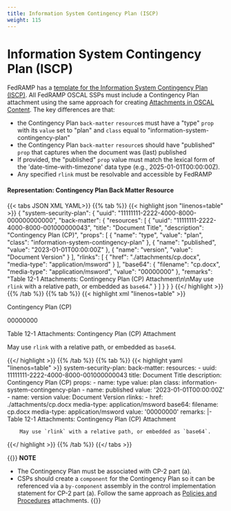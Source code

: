 ```yaml
---
title: Information System Contingency Plan (ISCP)
weight: 115
---
```

# Information System Contingency Plan (ISCP)

FedRAMP has a [template for the Information System Contingency Plan (ISCP)](https://www.fedramp.gov/assets/resources/templates/SSP-Appendix-G-Information-System-Contingency-Plan-(ISCP)-Template.docx).  All FedRAMP OSCAL SSPs must include a Contingency Plan attachment  using the same approach for creating [Attachments in OSCAL Content](/documentation/general-concepts/oscal-attachments/).  The key differences are that:
- the Contingency Plan `back-matter` `resource`s must have a "type" `prop` with its `value` set to "plan" and `class` equal to "information-system-contingency-plan"
- the Contingency Plan `back-matter` `resource`s should have "published" `prop` that captures when the document was (last) published
- If provided, the "published" `prop` value must match the lexical form of the 'date-time-with-timezone' data type (e.g., 2025-01-01T00:00:00Z).
- Any specified `rlink` must be resolvable and accessible by FedRAMP

#### Representation: Contingency Plan Back Matter Resource
{{< tabs JSON XML YAML>}}
{{% tab %}}
{{< highlight json "linenos=table" >}}
{
    "system-security-plan": {
        "uuid": "11111111-2222-4000-8000-000000000000",
        "back-matter": {
            "resources": [
                {
                    "uuid": "11111111-2222-4000-8000-001000000043",
                    "title": "Document Title",
                    "description": "Contingency Plan (CP)",
                    "props": [
                        {
                            "name": "type",
                            "value": "plan",
                            "class": "information-system-contingency-plan"
                        },
                        {
                            "name": "published",
                            "value": "2023-01-01T00:00:00Z"
                        },
                        {
                            "name": "version",
                            "value": "Document Version"
                        }
                    ],
                    "rlinks": [
                        {
                            "href": "./attachments/cp.docx",
                            "media-type": "application/msword"
                        }
                    ],
                    "base64": {
                        "filename": "cp.docx",
                        "media-type": "application/msword",
                        "value": "00000000"
                    },
                    "remarks": "Table 12-1 Attachments: Contingency Plan (CP) Attachment\n\nMay use `rlink` with a relative path, or embedded as `base64`."
                }
            ]
        }
    }
}
{{</ highlight >}}
{{% /tab %}}
{{% tab %}}
{{< highlight xml "linenos=table" >}}
<system-security-plan uuid="11111111-2222-4000-8000-000000000000">
	<back-matter>
        <resource uuid="11111111-2222-4000-8000-001000000043">
            <title>Document Title</title>
            <description>
                <p>Contingency Plan (CP)</p>
            </description>
            <prop name="type" value="plan" class="information-system-contingency-plan"/>
            <prop name="published" value="2023-01-01T00:00:00Z"/>
            <prop name="version" value="Document Version"/>
            <rlink href="./attachments/cp.docx" media-type="application/msword"/>
            <base64 filename="cp.docx" media-type="application/msword">00000000</base64>
            <remarks>
                <p>Table 12-1 Attachments: Contingency Plan (CP) Attachment</p>
                <p>May use <code>rlink</code> with a relative path, or embedded as <code>base64</code>.</p>
            </remarks>
        </resource>
	</back-matter>
</system-security-plan>
{{</ highlight >}}
{{% /tab %}}
{{% tab %}}
{{< highlight yaml "linenos=table" >}}
system-security-plan:
  back-matter:
    resources:
    - uuid: 11111111-2222-4000-8000-001000000043
      title: Document Title
      description: Contingency Plan (CP)
      props:
      - name: type
        value: plan
        class: information-system-contingency-plan
      - name: published
        value: '2023-01-01T00:00:00Z'
      - name: version
        value: Document Version
      rlinks:
      - href: ./attachments/cp.docx
        media-type: application/msword
      base64:
        filename: cp.docx
        media-type: application/msword
        value: '00000000'
      remarks: |-
        Table 12-1 Attachments: Contingency Plan (CP) Attachment

        May use `rlink` with a relative path, or embedded as `base64`.
{{</ highlight >}}
{{% /tab %}}
{{</ tabs >}}


{{<callout>}}
**NOTE**

- The Contingency Plan must be associated with CP-2 part (a).
- CSPs should create a `component` for the Contingency Plan so it can be referenced via a `by-component` assembly in the control implementation statement for CP-2 part (a). Follow the same approach as [Policies and Procedures](/documentation/ssp/oscal-representation/required-attachments/policies-and-procedures) attachments.
{{</callout>}}